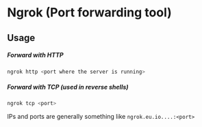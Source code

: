 # Ngrok (Port forwarding tool)

## Usage
##### Forward with HTTP
```bash
ngrok http <port where the server is running>
```
##### Forward with TCP (used in reverse shells)

```bash
ngrok tcp <port>
```
 
 IPs and ports are generally something like `ngrok.eu.io....:<port>`